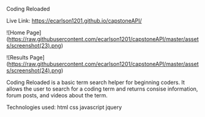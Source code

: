Coding Reloaded

Live Link: https://ecarlson1201.github.io/capstoneAPI/

![Home Page] (https://raw.githubusercontent.com/ecarlson1201/capstoneAPI/master/assets/screenshot(23).png)

![Results Page] (https://raw.githubusercontent.com/ecarlson1201/capstoneAPI/master/assets/screenshot(24).png)

Coding Reloaded is a basic term search helper for beginning coders. It allows the user to search for a coding term and returns consise information, forum posts,
and videos about the term.

Technologies used:
html
css
javascript
jquery
